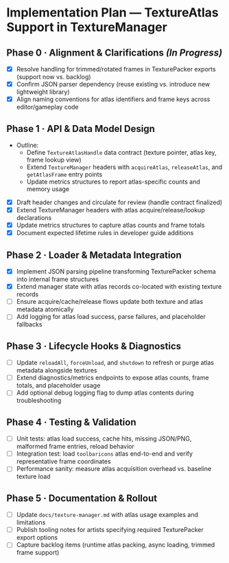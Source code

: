 # Implementation Plan — TextureAtlas Support in TextureManager

## Phase 0 · Alignment & Clarifications *(In Progress)*
- [x] Resolve handling for trimmed/rotated frames in TexturePacker exports (support now vs. backlog)
- [x] Confirm JSON parser dependency (reuse existing vs. introduce new lightweight library)
- [x] Align naming conventions for atlas identifiers and frame keys across editor/gameplay code

## Phase 1 · API & Data Model Design
- Outline:
	- Define `TextureAtlasHandle` data contract (texture pointer, atlas key, frame lookup view)
	- Extend `TextureManager` headers with `acquireAtlas`, `releaseAtlas`, and `getAtlasFrame` entry points
	- Update metrics structures to report atlas-specific counts and memory usage
- [x] Draft header changes and circulate for review (handle contract finalized)
- [x] Extend TextureManager headers with atlas acquire/release/lookup declarations
- [x] Update metrics structures to capture atlas counts and frame totals
- [x] Document expected lifetime rules in developer guide additions

## Phase 2 · Loader & Metadata Integration
- [x] Implement JSON parsing pipeline transforming TexturePacker schema into internal frame structures
- [x] Extend manager state with atlas records co-located with existing texture records
- [ ] Ensure acquire/cache/release flows update both texture and atlas metadata atomically
- [ ] Add logging for atlas load success, parse failures, and placeholder fallbacks

## Phase 3 · Lifecycle Hooks & Diagnostics
- [ ] Update `reloadAll`, `forceUnload`, and `shutdown` to refresh or purge atlas metadata alongside textures
- [ ] Extend diagnostics/metrics endpoints to expose atlas counts, frame totals, and placeholder usage
- [ ] Add optional debug logging flag to dump atlas contents during troubleshooting

## Phase 4 · Testing & Validation
- [ ] Unit tests: atlas load success, cache hits, missing JSON/PNG, malformed frame entries, reload behavior
- [ ] Integration test: load `toolbaricons` atlas end-to-end and verify representative frame coordinates
- [ ] Performance sanity: measure atlas acquisition overhead vs. baseline texture load

## Phase 5 · Documentation & Rollout
- [ ] Update `docs/texture-manager.md` with atlas usage examples and limitations
- [ ] Publish tooling notes for artists specifying required TexturePacker export options
- [ ] Capture backlog items (runtime atlas packing, async loading, trimmed frame support)
